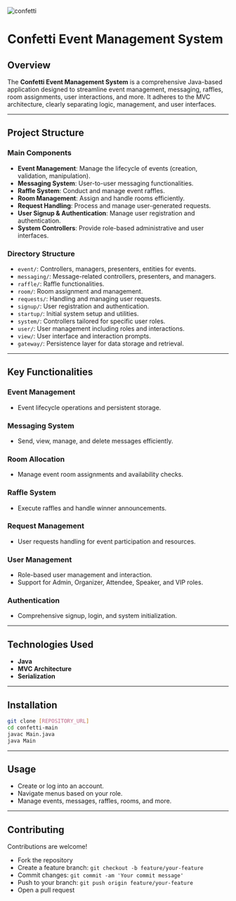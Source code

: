 ![confetti](https://github.com/mattz17/confetti/assets/47068683/6fc2ce62-4c4a-423d-be1b-1f93544a0714)

# Confetti Event Management System

## Overview

The **Confetti Event Management System** is a comprehensive Java-based application designed to streamline event management, messaging, raffles, room assignments, user interactions, and more. It adheres to the MVC architecture, clearly separating logic, management, and user interfaces.

---

## Project Structure

### Main Components

- **Event Management**: Manage the lifecycle of events (creation, validation, manipulation).
- **Messaging System**: User-to-user messaging functionalities.
- **Raffle System**: Conduct and manage event raffles.
- **Room Management**: Assign and handle rooms efficiently.
- **Request Handling**: Process and manage user-generated requests.
- **User Signup & Authentication**: Manage user registration and authentication.
- **System Controllers**: Provide role-based administrative and user interfaces.

### Directory Structure

- `event/`: Controllers, managers, presenters, entities for events.
- `messaging/`: Message-related controllers, presenters, and managers.
- `raffle/`: Raffle functionalities.
- `room/`: Room assignment and management.
- `requests/`: Handling and managing user requests.
- `signup/`: User registration and authentication.
- `startup/`: Initial system setup and utilities.
- `system/`: Controllers tailored for specific user roles.
- `user/`: User management including roles and interactions.
- `view/`: User interface and interaction prompts.
- `gateway/`: Persistence layer for data storage and retrieval.

---

## Key Functionalities

### Event Management
- Event lifecycle operations and persistent storage.

### Messaging System
- Send, view, manage, and delete messages efficiently.

### Room Allocation
- Manage event room assignments and availability checks.

### Raffle System
- Execute raffles and handle winner announcements.

### Request Management
- User requests handling for event participation and resources.

### User Management
- Role-based user management and interaction.
- Support for Admin, Organizer, Attendee, Speaker, and VIP roles.

### Authentication
- Comprehensive signup, login, and system initialization.

---

## Technologies Used

- **Java**
- **MVC Architecture**
- **Serialization**

---

## Installation

```bash
git clone [REPOSITORY_URL]
cd confetti-main
javac Main.java
java Main
```

---

## Usage

- Create or log into an account.
- Navigate menus based on your role.
- Manage events, messages, raffles, rooms, and more.

---

## Contributing

Contributions are welcome!

- Fork the repository
- Create a feature branch: `git checkout -b feature/your-feature`
- Commit changes: `git commit -am 'Your commit message'`
- Push to your branch: `git push origin feature/your-feature`
- Open a pull request
